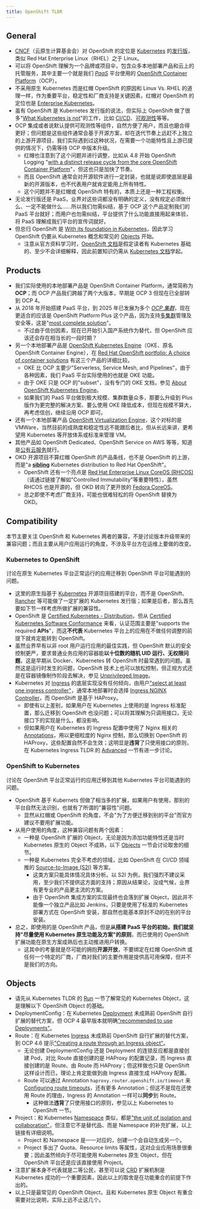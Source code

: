```yaml
---
title: OpenShift TLDR
---
```


## General

- [CNCF](https://www.cncf.io/)（云原生计算基金会）对 OpenShift 的定位是 [Kubernetes](k8s-tldr.md) 的[发行版](https://landscape.cncf.io/guide#platform--certified-kubernetes-distribution)，类似 Red Hat Enterprise Linux（RHEL）之于 Linux。
- 可以将 OpenShift 理解为一个品牌或项目伞，包含众多本地部署产品和云上的托管服务，其中主要一个就是我们 [*PaaS*](why-here.md) 平台使用的 [OpenShift Container Platform](https://www.redhat.com/en/technologies/cloud-computing/openshift/self-managed)（OCP）。
- 不采用原生 Kubernetes 而是红帽 OpenShift 的原因和 Linux Vs. RHEL 的道理一样，作为重要平台，稳定性和厂商支持是关键因素，红帽对 OpenShift 的定位也是 [Enterprise Kubernetes](https://www.redhat.com/en/blog/enterprise-kubernetes-with-openshift-part-one)。
- 虽有 OpenShift 是 Kubernetes 发行版的说法，但实际上 OpenShift 做了很多"[What Kubernetes is not](https://v1-32.docs.kubernetes.io/docs/concepts/overview/#what-kubernetes-is-not)"的工作，比如 [CI/CD](https://docs.redhat.com/en/documentation/openshift_container_platform/4.19/html-single/cicd_overview/index)、[可观测性](https://docs.redhat.com/en/documentation/openshift_container_platform/4.19/html-single/observability_overview/index)等等。
- OCP 集成或者说默认提供可观测性等组件，自然方便了用户，而且也磨合得更好；但问题是这些组件通常会基于开源方案，却在迭代节奏上远赶不上独立的上游开源项目，我们实际遇到过这种状况，在需要一个功能特性且上游已提供的情况下，仍需等待 OCP 中版本升级。
  - 红帽也注意到了这个问题并进行调整，比如从 4.8 开始 OpenShift Logging "[with a distinct release cycle from the core OpenShift Container Platform](https://docs.redhat.com/en/documentation/openshift_container_platform/4.8/html-single/logging/index#release-notes)"，但这也只是加快了节奏。
  - 而且 OpenShift 通常会对开源软件进行一定封装，也就是说即使底层是最新的开源版本，也不代表用户就肯定能用上所有特性。
  - 这个问题并不是红帽或 OpenShift 特有的，本质上还是一种工程权衡。
- 无论发行版还是 PaaS，业界对这些词都没有明确的定义，没有规定必须做什么、一定不能做什么……所以我们勿需纠结，基于 OCP 这个产品定制我们的 PaaS 平台就好；而用户也勿需纠结，平台提供了什么功能直接用起来体验，将 PaaS 理解成我们平台的宣传词就好。
- 但总归 OpenShift 是 [With its foundation in Kubernetes](https://docs.redhat.com/en/documentation/openshift_container_platform/4.19/html/architecture/architecture)，因此学习 OpenShift 仍要从 Kubernetes 概念和常见的 [Objects](k8s-tldr.md#run) 开始。
  - 注意从官方资料学习时，[OpenShift 文档](https://docs.redhat.com/en/documentation/openshift_container_platform/)是假定读者有 Kubernetes 基础的、至少不会详细解释，因此前置知识仍需从 [Kubernetes 文档](https://kubernetes.io/docs/home/)学起。

## Products

- 我们实际使用的本地部署产品是 OpenShift Container Platform，通常简称为 **OCP**；而 OCP 产品我们跨越了两个大版本，早期是 OCP 3 但现在已全部转到 OCP 4。
- 从 2018 年开始搭建 PaaS 平台，到 2025 年已发展为多个 [*OCP 集群*](why-here.md)，现在更适合的应该是 OpenShift Platform Plus 这个产品，因为支持[多集群](https://www.redhat.com/en/technologies/cloud-computing/openshift/platform-plus)管理及安全等，这是"[most complete solution](https://www.redhat.com/en/technologies/cloud-computing/openshift/self-managed)"。
  - 不过由于信创因素，现在已开始引入国产系统作为替代，但 OpenShift 应该还会存在相当长的一段时期？
- 另一个本地部署产品是 [OpenShift Kubernetes Engine](https://www.redhat.com/en/technologies/cloud-computing/openshift/kubernetes-engine)（OKE、原名 OpenShift Container Engine），在 [Red Hat OpenShift portfolio: A choice of container solutions](https://www.redhat.com/en/resources/openshift-container-platform-datasheet#section-3) 有这三个产品的详细比较。
  - OKE 比 OCP 主要少"Serverless, Service Mesh, and Pipelines"，由于各种因素，我们 PaaS 平台实际使用的也就是 OKE 功能。
  - 由于 OKE 只是 OCP 的"subset"，没有专门的 OKE 文档，参见 [About OpenShift Kubernetes Engine](https://docs.redhat.com/en/documentation/openshift_container_platform/4.19/html/overview/oke-about)。
  - 如果我们的 PaaS 平台做到极大规模、集群数量众多，那要么升级到 Plus 版作为更完整的解决方案、要么使用 OKE 降低成本，但现在规模不算大，再考虑信创，继续沿用 OCP 即可。
- 还有一个本地部署产品 [OpenShift Virtualization Engine](https://www.redhat.com/en/technologies/cloud-computing/openshift/virtualization-engine)，这个对标的是 VMWare，当然目前的成熟度和稳定性远不能跟后者比，但从长远来讲，更希望用 Kubernetes 等开放体系或标准来管理 VM。
- 其他产品如 OpenShift Dedicated、OpenShift Service on AWS 等等，知道是[公有云服务](https://www.redhat.com/en/technologies/cloud-computing/openshift/openshift-cloud-services)就行。
- OKD 开源项目不算红帽 OpenShift 的产品条线，也不是 OpenShift 的上游，而是"a [**sibling**](https://okd.io/docs/project/#what-is-okd) Kubernetes distribution to Red Hat OpenShift"。
  - OpenShift 还有一个亮点是 [Red Hat Enterprise Linux CoreOS (RHCOS)](https://docs.redhat.com/en/documentation/openshift_container_platform/4.19/html/architecture/architecture-rhcos)（请通过链接了解如"Controlled Immutability"等重要特性），虽然 RHCOS 也是开源的，但 OKD 转向了更开放的 [Fedora CoreOS](https://okd.io/docs/project/faq#what-are-the-relations-with-ocp-project-is-okd4-an-upstream-of-ocp)。
  - 总之即使不考虑厂商支持，可能也很难轻松的将 OpenShift 替换为 OKD。

## Compatibility

本节主要关注 OpenShift 和 Kubernetes 两者的兼容，不是讨论版本升级带来的兼容问题；而且主要从用户应用运行的角度，不涉及平台方在运维上要做的改变。

### Kubernetes to OpenShift

讨论在原生 Kubernetes 平台正常运行的应用迁移到 OpenShift 平台可能遇到的问题。

- 这里的原生指基于 [Kubernetes](https://kubernetes.io/) 开源项目搭建的平台，而不是 OpenShift、[Rancher](https://www.rancher.com/) 等可能做了一定扩展的 Kubernetes 发行版；如果是后者，那么首先要如下节一样考虑所做扩展的兼容性。
- OpenShift 是 [Certified Kubernetes - Distribution](https://landscape.cncf.io/?group=certified-partners-and-providers)，但从 [Certified Kubernetes Software Conformance](https://www.cncf.io/training/certification/software-conformance/) 来看，认证范围主要是"supports the required **APIs**"，而这**不代表** Kubernetes 平台上的应用在不做任何调整的前提下就肯定能转到 OpenShift。
- 虽然业界早有以非 root 用户运行应用的最佳实践，但 OpenShift 默认的安全控制更严，要求普通业务应用的容器能**以十位数的随机 UID 运行、无权限问题**，这是早期从 Docker、Kubernetes 转 OpenShift 时最常遇到的问题。虽然这是运行时发生的问题，OpenShift 技术上也可以放松控制，但正规方式还是在容器镜像制作阶段去解决，参见 [Unprivileged Image](container-run-tldr.md#unprivileged-image)。
- Kubernetes 对 [Ingress](k8s-ingress-tldr.md) 的底层实现没有任何倾向，由用户["select at least one ingress controller"](https://kubernetes.io/docs/concepts/services-networking/ingress-controllers/)，通常本地部署时会选择 [Ingress NGINX Controller](https://github.com/kubernetes/ingress-nginx)，而 OpenShift 是基于 HAProxy。
  - 即使有以上差别，如果用户在 Kubernetes 上使用的是 Ingress 标准配置，那么迁移到 OpenShift 也没问题；可以将其理解为只调用接口，无论接口下的实现是什么，都没影响。
  - 但如果用户在 Kubernetes 的 Ingress 配置中使用了 Nginx 相关的 [Annotations](https://github.com/kubernetes/ingress-nginx/blob/ingress-nginx-3.15.2/docs/user-guide/nginx-configuration/annotations.md)，用以更细粒度的 Nginx 控制，那么切换到 OpenShift 的 HAProxy，这些配置自然不会生效；这明显是**违背**了只使用接口的原则，在 Kubernetes Ingress TLDR 的 [Advanced](k8s-ingress-tldr.md#advanced) 一节有进一步讨论。

### OpenShift to Kubernetes

讨论在 OpenShift 平台正常运行的应用迁移到其他 Kubernetes 平台可能遇到的问题。

- OpenShift 基于 Kubernets 但做了相当多的扩展，如果用户有使用，那别的平台自然无法识别，也就有了所谓的"兼容性"问题。
  - 显然从红帽或 OpenShift 的角度，不会"为了方便迁移到别的平台"而官方建议不要用扩展功能。
- 从用户使用的角度，这种兼容问题有两个因素：
  - 一种是 OpenShift 扩展的 Object，无论是因为添加功能特性还是当时 Kubernetes 原生的 Object 不成熟，以下 [Objects](#objects) 一节会讨论取舍的细节。
  - 一种是 Kubernetes 完全不考虑的领域，比如 OpenShift 在 CI/CD 领域推的 [Source-to-Image (S2I)](https://docs.redhat.com/en/documentation/openshift_container_platform/4.19/html/cicd_overview/ci-cd-overview#openshift-builds) 等方案。
    - 这类方案只能具体情况具体分析。以 S2I 为例，我们强烈不建议采用，至少我们不提供这方面的支持；原因从结果论，没成气候，业界有更专业的产品更主流的方案。
    - 由于 OpenShift 集成方案的实现最终也会落到扩展 Object，因此并不能像一个独立产品比如 Jenkins，只要是使用了标准的 Kubernetes 部署方式在 OpenShift 安装，那自然也能基本原封不动的在别的平台安装。
- 总之，即使用的是 OpenShift 产品，但是**从搭建 PaaS 平台的初始，我们就坚持"尽量使用 Kubernetes 原生功能及方案"的原则**，而已使用的 OpenShift 扩展功能在原生方案成熟后也主动推进用户转换。
  - 这其中的考量就是尽可能的拥抱**开源开放**，不要绑定在红帽 OpenShift 或任何一个特定的厂商，厂商对我们的主要作用是提供高可用保障，但并不是我们的方向。

## Objects

- 请先从 Kubernetes TLDR 的 [Run](k8s-tldr.md#run) 一节了解常见的 Kubernetes Object，这是理解以下 OpenShift Object 的基础。
- DeploymentConfig：在 Kubernetes [Deployment](k8s-deployment-tldr.md) 未成熟前 OpenShift 自行扩展的替代方案，但 OCP 4 最早版本就明确["recommended to use Deployments"](https://docs.redhat.com/en/documentation/openshift_container_platform/4.1/html/applications/deployments#deployments-comparing-deploymentconfigs_what-deployments-are)。
- Route：在 Kubernetes [Ingress](k8s-ingress-tldr.md) 未成熟前 OpenShift 自行扩展的替代方案，到 OCP 4.6 提示["Creating a route through an Ingress object"](https://docs.redhat.com/en/documentation/openshift_container_platform/4.6/html/networking/configuring-routes#nw-ingress-creating-a-route-via-an-ingress_route-configuration)。
  - 无论创建 DeploymentConfig 还是 Deployment 的连锁反应都是直接创建 Pod，对比 Route 直接创建的是 HAProxy 的配置记录，而 Ingress 直接创建的是 Route、由 Route 而 HAProxy；但这样做也只是 OpenShift 这样设计而已，理论上肯定能做到由 Ingress 直接生成 HAProxy 配置。
  - Route 可以通过 Annotation `haproxy.router.openshift.io/timeout` 来 [Configuring route timeouts](https://docs.redhat.com/en/documentation/openshift_container_platform/4.19/html/networking/configuring-routes)，还有更多 Annotation；但这不是现在还使用 Route 的理由，Ingress 的 Annotation 一样可以**同步**到 Route。
    - 这种做法**违背**了只使用接口的原则，参见以上 Kubernetes to OpenShift 一节。
- Project：和 Kubernetes [Namespace](k8s-namespace-tldr.md) 类似，都是["the unit of isolation and collaboration"](https://docs.redhat.com/en/documentation/openshift_container_platform/4.19/html/project_apis/project-apis)，但注意它不是替代品、而是 Namespace 的补充扩展，以上链接有详细说明。
  - Project 和 Namespace 是一一对应的，创建一个会自动生成另一个。
  - Project 多出了 Quota、Resource limits 等属性，这对企业应用场景很重要；因此虽然倾向于尽可能使用 Kubernetes 原生 Object，但在 OpenShift 平台还是应该直接使用 Project。
- 注意扩展本身不代表就是二等公民，甚至可以说 [CRD](https://kubernetes.io/docs/tasks/extend-kubernetes/custom-resources/custom-resource-definitions/) 扩展机制是 Kubernetes 成功的一个重要因素，因此以上的取舍是在功能重合的前提下作出的。
- 以上只是最常见的 OpenShift Object，且和 Kubernetes 原生 Object 有重合需要对比说明，实际上远不止这几个。
